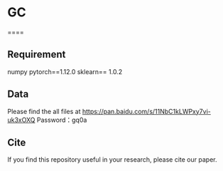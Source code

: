 # GC

====
## Requirement
numpy
pytorch==1.12.0
sklearn== 1.0.2


## Data
Please find the all files at https://pan.baidu.com/s/11NbC1kLWPxy7vi-uk3xOXQ 
Password：gq0a 

## Cite
If you find this repository useful in your research, please cite our paper.
